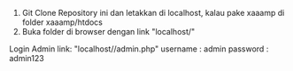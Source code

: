 1. Git Clone Repository ini dan letakkan di localhost, kalau pake xaaamp di folder xaaamp/htdocs
2. Buka folder di browser dengan link "localhost/<nama-folder>"

Login Admin
link: "localhost/<nama-folder>/admin.php"
username : admin
password : admin123
